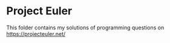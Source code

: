 # Project Euler
This folder contains my solutions of programming questions on https://projecteuler.net/
